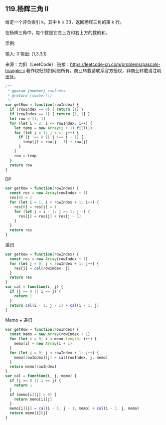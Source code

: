 ## 119.杨辉三角 II

给定一个非负索引 k，其中 k ≤ 33，返回杨辉三角的第 k 行。



在杨辉三角中，每个数是它左上方和右上方的数的和。

示例:

输入: 3
输出: [1,3,3,1]

来源：力扣（LeetCode）
链接：https://leetcode-cn.com/problems/pascals-triangle-ii
著作权归领扣网络所有。商业转载请联系官方授权，非商业转载请注明出处。

```js
/**
 * @param {number} rowIndex
 * @return {number[]}
 */
var getRow = function(rowIndex) {
  if (rowIndex == 0) { return [1] }
  if (rowIndex == 1) { return [1, 1] }
  let row = [1, 1]
  for (let i = 2; i <= rowIndex; i++) {
    let temp = new Array(i + 1).fill(1)
    for (let j = 1; j < i; j++) {
      if (j !== 0 || j !== i - 1) {
        temp[j] = row[j - 1] + row[j]
      }
    }
    row = temp
  }
  return row
}
```

DP
```js
var getRow = function(rowIndex) {
  const res = new Array(rowIndex + 1)
  res[0] = 1
  for (let i = 1; i < rowIndex + 1; i++) {
    res[0] = res[i] = 1
    for (let j = i - 1; j >= 1; j--) {
      res[j] = res[j] + res[j - 1]
    }
  }
  return res
}
```

递归
```js
var getRow = function(rowIndex) {
  const res = new Array(rowIndex + 1)
  for (let j = 0; j < rowIndex + 1; j++) {
    res[j] = cal(rowIndex, j)
  }
  return res
}
var cal = function(i, j) {
  if (j == 0 || i == j) {
    return 1
  }
  return cal(i - 1, j - 1) + cal(i - 1, j)
}
```

Memo + 递归
```js
var getRow = function(rowIndex) {
  const memo = new Array(rowIndex + 1)
  for (let i = 0; i < memo.length; i++) {
    memo[i] = new Array(i + 1)
  }
  for (let j = 0; j < rowIndex + 1; j++) {
    memo[rowIndex][j] = cal(rowIndex, j, memo)
  }
  return memo[rowIndex]
}
var cal = function(i, j, memo) {
  if (j == 0 || i == j) {
    return 1
  }
  if (memo[i][j] > 0) {
    return memo[i][j]
  }
  memo[i][j] = cal(i - 1, j - 1, memo) + cal(i - 1, j, memo)
  return memo[i][j]
}
```

